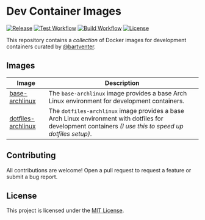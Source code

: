 # Dev Container Images

[![Release](https://img.shields.io/github/release/bartventer/devcontainer-images.svg)](https://github.com/bartventer/devcontainer-images/releases/latest)
[![Test Workflow](https://github.com/bartventer/devcontainer-images/actions/workflows/test.yml/badge.svg)](https://github.com/bartventer/devcontainer-images/actions/workflows/test.yml)
[![Build Workflow](https://github.com/bartventer/devcontainer-images/actions/workflows/build.yml/badge.svg)](https://github.com/bartventer/devcontainer-images/actions/workflows/build.yml)
[![License](https://img.shields.io/github/license/bartventer/devcontainer-images.svg)](LICENSE)

This repository contains a _collection_ of Docker images for development containers curated by [@bartventer](https://github.com/bartventer).

## Images

| Image                                                            | Description                                                                                             |
| ---------------------------------------------------------------- | ------------------------------------------------------------------------------------------------------- |
| [base-archlinux](src/base-archlinux/README.md)                        | The `base-archlinux` image provides a base Arch Linux environment for development containers.                |
| [dotfiles-archlinux](src/dotfiles-archlinux/README.md)                     | The `dotfiles-archlinux` image provides a base Arch Linux environment with dotfiles for development containers _(I use this to speed up dotfiles setup)_. |

## Contributing

All contributions are welcome! Open a pull request to request a feature or submit a bug report.

## License

This project is licensed under the [MIT License](LICENSE).